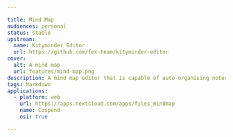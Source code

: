 ```yaml
---

title: Mind Map
audiences: personal
status: stable
upstream:
  name: Kityminder Editor
  url: https://github.com/fex-team/kityminder-editor
cover:
  alt: A mind map
  url: features/mind-map.png
description: A mind map editor that is capable of auto-organising notes, and export in text format.
tags: Markdown
applications:
  - platform: web
    url: https://apps.nextcloud.com/apps/files_mindmap
    name: Cospend
    osi: true

---
```

